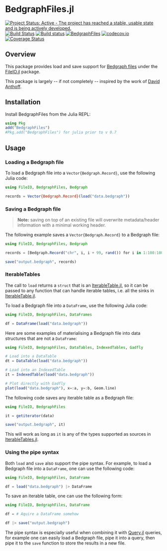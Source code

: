 # BedgraphFiles.jl

[![Project Status: Active - The project has reached a stable, usable state and is being actively developed.](http://www.repostatus.org/badges/latest/active.svg)](http://www.repostatus.org/#active)
[![Build Status](https://travis-ci.org/CiaranOMara/BedgraphFiles.jl.svg?branch=master)](https://travis-ci.org/CiaranOMara/BedgraphFiles.jl)
[![Build status](https://ci.appveyor.com/api/projects/status/jny2ep4u3cmly8pj/branch/master?svg=true)](https://ci.appveyor.com/project/CiaranOMara/Bedgraphfiles-jl/branch/master)
[![BedgraphFiles](http://pkg.julialang.org/badges/BedgraphFiles_0.7.svg)](http://pkg.julialang.org/?pkg=BedgraphFiles)
[![codecov.io](http://codecov.io/github/CiaranOMara/BedgraphFiles.jl/coverage.svg?branch=master)](http://codecov.io/github/CiaranOMara/BedgraphFiles.jl?branch=master)
[![Coverage Status](https://coveralls.io/repos/github/CiaranOMara/BedgraphFiles.jl/badge.svg?branch=master)](https://coveralls.io/github/CiaranOMara/BedgraphFiles.jl?branch=master)

## Overview

This package provides load and save support for [Bedgraph files](https://github.com/CiaranOMara/Bedgraph.jl)
under the [FileIO.jl](https://github.com/JuliaIO/FileIO.jl) package.

This package is largely -- if not completely -- inspired by the work of [David Anthoff](https://github.com/davidanthoff).

## Installation
Install BedgraphFiles from the Julia REPL:
```julia
using Pkg
add("BedgraphFiles")
#Pkg.add("BedgraphFiles") for julia prior to v 0.7
```

## Usage

### Loading a Bedgraph file

To load a Bedgraph file into a ``Vector{Bedgraph.Record}``, use the following Julia code:

````julia
using FileIO, BedgraphFiles, Bedgraph

records = Vector{Bedgraph.Record}(load("data.bedgraph"))
````

### Saving a Bedgraph file

> **Note:** saving on top of an existing file will overwrite metadata/header information with a minimal working header.

The following example saves a ``Vector{Bedgraph.Record}`` to a Bedgraph file:
````julia
using FileIO, BedgraphFiles, Bedgraph

records = [Bedgraph.Record("chr", i, i + 99, rand()) for i in 1:100:1000]

save("output.bedgraph", records)
````

### IterableTables
The call to ``load`` returns a ``struct`` that is an [IterableTable.jl](https://github.com/davidanthoff/IterableTables.jl), so it can be passed to any function that can handle iterable tables, i.e. all the sinks in [IterableTable.jl](https://github.com/davidanthoff/IterableTables.jl).

To load a Bedgraph file into a `DataFrame`, use the following Julia code:

```julia
using FileIO, BedgraphFiles, DataFrames

df = DataFrame(load("data.bedgraph"))
```

Here are some examples of materialising a Bedgraph file into data structures that are not a `DataFrame`:

```julia
using FileIO, BedgraphFiles, DataTables, IndexedTables, Gadfly

# Load into a DataTable
dt = DataTable(load("data.bedgraph"))

# Load into an IndexedTable
it = IndexedTable(load("data.bedgraph"))

# Plot directly with Gadfly
plot(load("data.bedgraph"), x=:a, y=:b, Geom.line)
```

The following code saves any iterable table as a Bedgraph file:
```julia
using FileIO, BedgraphFiles

it = getiterator(data)

save("output.bedgraph", it)
```
This will work as long as `it` is any of the types supported as sources in [IterableTables.jl](https://github.com/davidanthoff/IterableTables.jl).


### Using the pipe syntax

Both `load` and `save` also support the pipe syntax. For example, to load a Bedgraph file into a `DataFrame`, one can use the following code:

```julia
using FileIO, BedgraphFiles, DataFrame

df = load("data.bedgraph") |> DataFrame
```

To save an iterable table, one can use the following form:

```julia
using FileIO, BedgraphFiles, DataFrame

df = # Aquire a DataFrame somehow

df |> save("output.bedgraph")
```

The pipe syntax is especially useful when combining it with [Query.jl](https://github.com/davidanthoff/Query.jl) queries, for example one can easily load a Bedgraph file, pipe it into a query, then pipe it to the `save` function to store the results in a new file.
